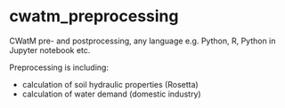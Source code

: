 # cwatm_preprocessing
CWatM pre- and  postprocessing, any language e.g. Python, R, Python in Jupyter notebook etc.

Preprocessing is including: 
- calculation of soil hydraulic properties (Rosetta)
- calculation of water demand (domestic industry)


